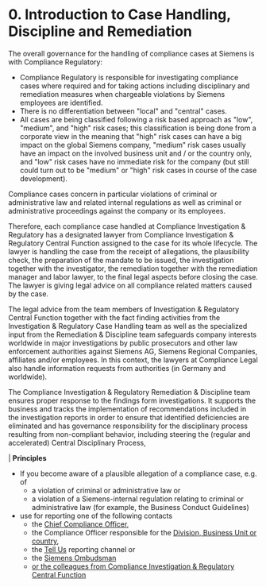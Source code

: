 # 0. Introduction to Case Handling, Discipline and Remediation

The overall governance for the handling of compliance cases at Siemens is with Compliance Regulatory:

- Compliance Regulatory is responsible for investigating compliance cases where required and for taking actions including disciplinary and remediation measures when chargeable violations by Siemens employees are identified.
- There is no differentiation between &quot;local&quot; and &quot;central&quot; cases.
- All cases are being classified following a risk based approach as &quot;low&quot;, &quot;medium&quot;, and &quot;high&quot; risk cases; this classification is being done from a corporate view in the meaning that &quot;high&quot; risk cases can have a big impact on the global Siemens company, &quot;medium&quot; risk cases usually have an impact on the involved business unit and / or the country only, and &quot;low&quot; risk cases have no immediate risk for the company (but still could turn out to be &quot;medium&quot; or &quot;high&quot; risk cases in course of the case development).

Compliance cases concern in particular violations of criminal or administrative law and related internal regulations as well as criminal or administrative proceedings against the company or its employees.

Therefore, each compliance case handled at Compliance Investigation &amp; Regulatory has a designated lawyer from Compliance Investigation &amp; Regulatory Central Function assigned to the case for its whole lifecycle. The lawyer is handling the case from the receipt of allegations, the plausibility check, the preparation of the mandate to be issued, the investigation together with the investigator, the remediation together with the remediation manager and labor lawyer, to the final legal aspects before closing the case. The lawyer is giving legal advice on all compliance related matters caused by the case.

The legal advice from the team members of Investigation &amp; Regulatory Central Function together with the fact finding activities from the Investigation &amp; Regulatory Case Handling team as well as the specialized input from the Remediation &amp; Discipline team safeguards company interests worldwide in major investigations by public prosecutors and other law enforcement authorities against Siemens AG, Siemens Regional Companies, affiliates and/or employees. In this context, the lawyers at Compliance Legal also handle information requests from authorities (in Germany and worldwide).

The Compliance Investigation &amp; Regulatory Remediation &amp; Discipline team ensures proper response to the findings form investigations. It supports the business and tracks the implementation of recommendations included in the investigation reports in order to ensure that identified deficiencies are eliminated and has governance responsibility for the disciplinary process resulting from non-compliant behavior, including steering the (regular and accelerated) Central Disciplinary Process,

| **Principles**
- If you become aware of a plausible allegation of a compliance case, e.g. of
  - a violation of criminal or administrative law or
  - a violation of a Siemens-internal regulation relating to criminal or administrative law (for example, the Business Conduct Guidelines)
- use for reporting one of the following contacts
  - the [Chief Compliance Officer](https://intranet.siemens.com/cco),
  - the Compliance Officer responsible for the [Division, Business Unit or country](https://intranet.siemens.com/compliance-divisions),
  - the [Tell Us](https://intranet.siemens.com/tellus) reporting channel or
  - the [Siemens Ombudsman](https://intranet.siemens.com/ombudsman)
  - [or the colleagues from Compliance Investigation &amp; Regulatory Central Function](https://scd.siemens.com/luz/IdentitySearch?sn=&amp;sngenau=&amp;gn=&amp;gngenau=&amp;tcgid=&amp;psn=&amp;psngenau=&amp;nn=&amp;nngenau=&amp;c=&amp;cgenau=&amp;o=&amp;ogenau=&amp;l=&amp;lgenau=&amp;dep=LC+CO+IR+CF&amp;depgenau=&amp;bau=&amp;bauUml=&amp;baugenau=&amp;room=&amp;roomUml=&amp;roomgenau=&amp;tn=&amp;tns=all&amp;tngenau=contains&amp;fax=&amp;faxgenau=contains&amp;mail=&amp;mailgenau=&amp;are=&amp;aregenau=&amp;cost=&amp;costgenau=&amp;orgid=&amp;orgidgenau=&amp;sponsor=&amp;gidMan1=&amp;utI=I&amp;utX=X&amp;utT=T&amp;rtH=H&amp;rtS=S&amp;rtZ=Z&amp;rtAktiv=A&amp;rtO=O&amp;maxanz=50&amp;suchart=detail&amp;utG=G)